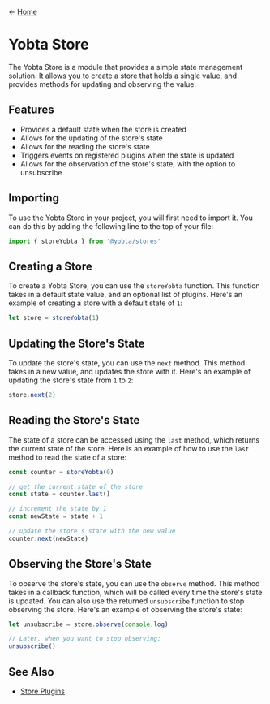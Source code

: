 &larr; [Home](../../../README.md)

# Yobta Store

The Yobta Store is a module that provides a simple state management solution. It allows you to create a store that holds a single value, and provides methods for updating and observing the value.

## Features

- Provides a default state when the store is created
- Allows for the updating of the store's state
- Allows for the reading the store's state
- Triggers events on registered plugins when the state is updated
- Allows for the observation of the store's state, with the option to unsubscribe

## Importing

To use the Yobta Store in your project, you will first need to import it. You can do this by adding the following line to the top of your file:

```ts
import { storeYobta } from '@yobta/stores'
```

## Creating a Store

To create a Yobta Store, you can use the `storeYobta` function. This function takes in a default state value, and an optional list of plugins. Here's an example of creating a store with a default state of `1`:

```ts
let store = storeYobta(1)
```

## Updating the Store's State

To update the store's state, you can use the `next` method. This method takes in a new value, and updates the store with it. Here's an example of updating the store's state from `1` to `2`:

```ts
store.next(2)
```

## Reading the Store's State

The state of a store can be accessed using the `last` method, which returns the current state of the store. Here is an example of how to use the `last` method to read the state of a store:

```ts
const counter = storeYobta(0)

// get the current state of the store
const state = counter.last()

// increment the state by 1
const newState = state + 1

// update the store's state with the new value
counter.next(newState)
```

## Observing the Store's State

To observe the store's state, you can use the `observe` method. This method takes in a callback function, which will be called every time the store's state is updated. You can also use the returned `unsubscribe` function to stop observing the store. Here's an example of observing the store's state:

```ts
let unsubscribe = store.observe(console.log)

// Later, when you want to stop observing:
unsubscribe()
```

## See Also

- [Store Plugins](../../plugins/index.md)
